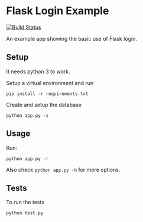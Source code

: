 # Flask Login Example

[![Build Status](https://travis-ci.org/bmcculley/flask-login-example.svg?branch=master)](https://travis-ci.org/bmcculley/flask-login-example)

An example app showing the basic use of Flask login.

Setup
-----

It needs python 3 to work.

Setup a virtual environment and run

`pip install -r requirements.txt`

Create and setup the database

`python app.py -s`

Usage
-----

Run:

`python app.py -r`

Also check `python app.py -h` for more options.

Tests
-----

To run the tests

`python test.py`
